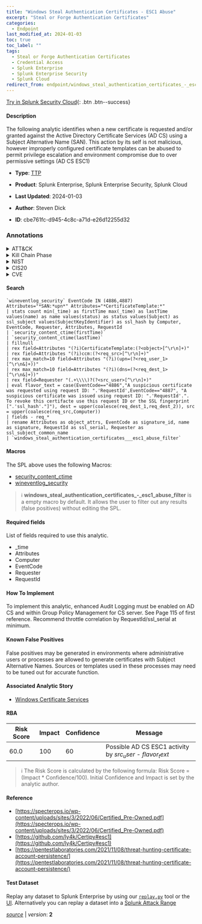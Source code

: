 ```yaml
---
title: "Windows Steal Authentication Certificates - ESC1 Abuse"
excerpt: "Steal or Forge Authentication Certificates"
categories:
  - Endpoint
last_modified_at: 2024-01-03
toc: true
toc_label: ""
tags:
  - Steal or Forge Authentication Certificates
  - Credential Access
  - Splunk Enterprise
  - Splunk Enterprise Security
  - Splunk Cloud
redirect_from: endpoint/windows_steal_authentication_certificates_-_esc1_abuse/
---
```




[Try in Splunk Security Cloud](https://www.splunk.com/en_us/cyber-security.html){: .btn .btn--success}

#### Description

The following analytic identifies when a new certificate is requested and/or granted against the Active Directory Certificate Services (AD CS) using a Subject Alternative Name (SAN). This action by its self is not malicious, however improperly configured certificate templates can be abused to permit privilege escalation and environment compromise due to over permissive settings (AD CS ESC1)

- **Type**: [TTP](https://github.com/splunk/security_content/wiki/Detection-Analytic-Types)
- **Product**: Splunk Enterprise, Splunk Enterprise Security, Splunk Cloud

- **Last Updated**: 2024-01-03
- **Author**: Steven Dick
- **ID**: cbe761fc-d945-4c8c-a71d-e26d12255d32

### Annotations
<details>
  <summary>ATT&CK</summary>

<div markdown="1">

#### [ATT&CK](https://attack.mitre.org/)

| ID          | Technique   | Tactic         |
| ----------- | ----------- |--------------- |
| [T1649](https://attack.mitre.org/techniques/T1649/) | Steal or Forge Authentication Certificates | Credential Access |

</div>
</details>


<details>
  <summary>Kill Chain Phase</summary>

<div markdown="1">

* Exploitation


</div>
</details>


<details>
  <summary>NIST</summary>

<div markdown="1">

* DE.CM



</div>
</details>

<details>
  <summary>CIS20</summary>

<div markdown="1">

* CIS 10



</div>
</details>

<details>
  <summary>CVE</summary>

<div markdown="1">


</div>
</details>


#### Search

```
`wineventlog_security` EventCode IN (4886,4887) Attributes="*SAN:*upn*" Attributes="*CertificateTemplate:*" 
| stats count min(_time) as firstTime max(_time) as lastTime values(name) as name values(status) as status values(Subject) as ssl_subject values(SubjectKeyIdentifier) as ssl_hash by Computer, EventCode, Requester, Attributes, RequestId 
| `security_content_ctime(firstTime)`  
| `security_content_ctime(lastTime)`
| fillnull 
| rex field=Attributes "(?i)CertificateTemplate:(?<object>[^\r\n]+)" 
| rex field=Attributes "(?i)ccm:(?<req_src>[^\r\n]+)" 
| rex max_match=10 field=Attributes "(?i)(upn=(?<req_user_1>[^\r\n&]+))" 
| rex max_match=10 field=Attributes "(?i)(dns=(?<req_dest_1>[^\r\n&]+))" 
| rex field=Requester "(.+\\\\)?(?<src_user>[^\r\n]+)" 
| eval flavor_text = case(EventCode=="4886","A suspicious certificate was requested using request ID: ".'RequestId',EventCode=="4887", "A suspicious certificate was issued using request ID: ".'RequestId'.". To revoke this certifacte use this request ID or the SSL fingerprint [".'ssl_hash'."]"), dest = upper(coalesce(req_dest_1,req_dest_2)), src = upper(coalesce(req_src,Computer)) 
| fields - req_* 
| rename Attributes as object_attrs, EventCode as signature_id, name as signature, RequestId as ssl_serial, Requester as ssl_subject_common_name
| `windows_steal_authentication_certificates___esc1_abuse_filter`
```

#### Macros
The SPL above uses the following Macros:
* [security_content_ctime](https://github.com/splunk/security_content/blob/develop/macros/security_content_ctime.yml)
* [wineventlog_security](https://github.com/splunk/security_content/blob/develop/macros/wineventlog_security.yml)

> :information_source:
> **windows_steal_authentication_certificates_-_esc1_abuse_filter** is a empty macro by default. It allows the user to filter out any results (false positives) without editing the SPL.



#### Required fields
List of fields required to use this analytic.
* _time
* Attributes
* Computer
* EventCode
* Requester
* RequestId



#### How To Implement
To implement this analytic, enhanced Audit Logging must be enabled on AD CS and within Group Policy Management for CS server. See Page 115 of first reference. Recommend throttle correlation by RequestId/ssl_serial at minimum.
#### Known False Positives
False positives may be generated in environments where administrative users or processes are allowed to generate certificates with Subject Alternative Names. Sources or templates used in these processes may need to be tuned out for accurate function.

#### Associated Analytic Story
* [Windows Certificate Services](/stories/windows_certificate_services)




#### RBA

| Risk Score  | Impact      | Confidence   | Message      |
| ----------- | ----------- |--------------|--------------|
| 60.0 | 100 | 60 | Possible AD CS ESC1 activity by $src_user$ - $flavor_text$ |


> :information_source:
> The Risk Score is calculated by the following formula: Risk Score = (Impact * Confidence/100). Initial Confidence and Impact is set by the analytic author.


#### Reference

* [https://specterops.io/wp-content/uploads/sites/3/2022/06/Certified_Pre-Owned.pdf](https://specterops.io/wp-content/uploads/sites/3/2022/06/Certified_Pre-Owned.pdf)
* [https://github.com/ly4k/Certipy#esc1](https://github.com/ly4k/Certipy#esc1)
* [https://pentestlaboratories.com/2021/11/08/threat-hunting-certificate-account-persistence/](https://pentestlaboratories.com/2021/11/08/threat-hunting-certificate-account-persistence/)



#### Test Dataset
Replay any dataset to Splunk Enterprise by using our [`replay.py`](https://github.com/splunk/attack_data#using-replaypy) tool or the [UI](https://github.com/splunk/attack_data#using-ui).
Alternatively you can replay a dataset into a [Splunk Attack Range](https://github.com/splunk/attack_range#replay-dumps-into-attack-range-splunk-server)




[*source*](https://github.com/splunk/security_content/tree/develop/detections/endpoint/windows_steal_authentication_certificates_-_esc1_abuse.yml) \| *version*: **2**